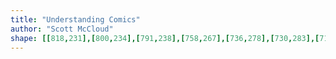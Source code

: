 ```yaml
---
title: "Understanding Comics"
author: "Scott McCloud"
shape: [[818,231],[800,234],[791,238],[758,267],[736,278],[730,283],[718,288],[707,296],[703,300],[695,314],[695,322],[698,331],[700,351],[701,477],[703,494],[704,568],[703,767],[705,943],[703,1033],[703,1128],[705,1355],[703,1376],[703,1479],[701,1485],[702,1554],[704,1574],[703,1601],[705,1644],[707,1647],[711,1649],[731,1653],[757,1653],[771,1650],[781,1644],[783,1630],[783,1274],[785,1117],[784,1019],[786,970],[784,904],[784,564],[785,502],[787,473],[791,463],[801,450],[816,437],[843,410],[851,400],[867,371],[871,361],[875,356],[877,347],[879,311],[881,305],[882,290],[888,253],[888,240],[883,236],[845,231],[822,231]]
---
```

